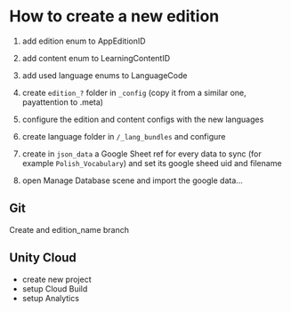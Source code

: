 # How to create a new edition

1. add edition enum to AppEditionID
2. add content enum to LearningContentID
3. add used language enums to LanguageCode
4. create `edition_?` folder in `_config` (copy it from a similar one, payattention to .meta)
5. configure the edition and content configs with the new languages
6. create language folder in `/_lang_bundles` and configure

7. create in `json_data` a Google Sheet ref for every data to sync (for example `Polish_Vocabulary`) and set its google sheed uid and filename
8. open Manage Database scene and import the google data...

## Git
Create and edition_name branch

## Unity Cloud
- create new project
- setup Cloud Build
- setup Analytics
